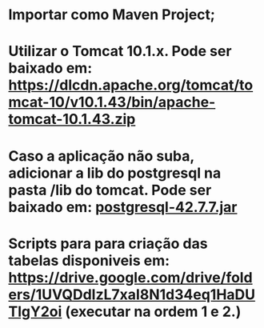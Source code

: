 # Importar como Maven Project;
# Utilizar o Tomcat 10.1.x. Pode ser baixado em: https://dlcdn.apache.org/tomcat/tomcat-10/v10.1.43/bin/apache-tomcat-10.1.43.zip
# Caso a aplicação não suba, adicionar a lib do postgresql na pasta /lib do tomcat. Pode ser baixado em: [postgresql-42.7.7.jar](https://jdbc.postgresql.org/download/)
# Scripts para para criação das tabelas disponiveis em: https://drive.google.com/drive/folders/1UVQDdIzL7xaI8N1d34eq1HaDUTlgY2oi (executar na ordem 1 e 2.)
